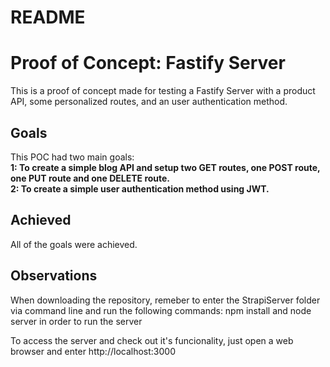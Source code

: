 # README

# Proof of Concept: Fastify Server
This is a proof of concept made for testing a Fastify Server with a product API, some personalized routes, and an user authentication method.

<h2> Goals </h2>
<p>
	This POC had two main goals: <br>
	<b> 1: To create a simple blog API and setup two GET routes, one POST route, one PUT route and one DELETE route. </b> <br>
	<b> 2: To create a simple user authentication method using JWT. </b> <br>
</p>

<h2> Achieved </h2>
<p>
  All of the goals were achieved.
</p>

<h2> Observations </h2>
<p> When downloading the repository, remeber to enter the StrapiServer folder via command line and run the following commands: npm install and node server in order to run the server </p>
<p> To access the server and check out it's funcionality, just open a web browser and enter http://localhost:3000 </p>
